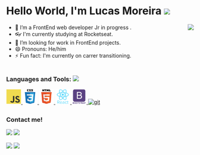 
<h1>Hello World, I'm Lucas Moreira
<img src="https://media.giphy.com/media/AsAjhMIZr4BXYG8uzZ/giphy.gif" width='100'>
</h1>

<img height="280" align="right" src="https://c.tenor.com/CaMG9zOhbwAAAAAi/steven-universe-peridot.gif">

- 🔭 I’m a FrontEnd web developer Jr in progress .
- 👓 I'm currently studying at Rocketseat.
- 🤔 I’m looking for work in FrontEnd projects.
- 😄 Pronouns: He/him
- ⚡ Fun fact: I'm currently on carrer transitioning.
#


<h3 align="left">Languages and Tools: <img src="https://media.giphy.com/media/iIZO5d4IfSa0nkyLju/giphy.gif" width="50"></h3>
<p align="left"> 
<a href="https://developer.mozilla.org/en-US/docs/Web/JavaScript" target="_blank"> <img src="https://raw.githubusercontent.com/devicons/devicon/master/icons/javascript/javascript-original.svg" alt="javascript" width="40" height="40"/> </a>	
<a href="https://www.w3schools.com/css/" target="_blank"> <img src="https://raw.githubusercontent.com/devicons/devicon/master/icons/css3/css3-original-wordmark.svg" alt="css3" width="40" height="40"/> </a>
<a href="https://www.w3.org/html/" target="_blank"> <img src="https://raw.githubusercontent.com/devicons/devicon/master/icons/html5/html5-original-wordmark.svg" alt="html5" width="40" height="40"/> </a> 
<a href="https://reactjs.org/" target="_blank"> <img src="https://raw.githubusercontent.com/devicons/devicon/master/icons/react/react-original-wordmark.svg" alt="react" width="40" height="40"/> </a>
<a href="https://getbootstrap.com" target="_blank"> <img src="https://raw.githubusercontent.com/devicons/devicon/master/icons/bootstrap/bootstrap-plain-wordmark.svg" alt="bootstrap" width="40" height="40"/> </a> 
<a href="https://git-scm.com/" target="_blank"> <img src="https://www.vectorlogo.zone/logos/git-scm/git-scm-icon.svg" alt="git" width="40" height="40"/> </a> 
</p>


##
<h3>Contact me!</h3>
<div>
<img height="150em" src="https://github-readme-stats.vercel.app/api?username=catapultaazul&show_icons=true&theme=ocean_dark">

<img height="150em" src="https://github-readme-stats.vercel.app/api/top-langs/?username=catapultaazul&layout=compact&theme=ocean_dark"/>  
</div>
<br>
<div>  
  <a href="https://www.linkedin.com/in/lucasmoreira07/" target="_blank"><img src="https://img.shields.io/badge/-LinkedIn-%230077B5?style=for-the-badge&logo=linkedin&logoColor=white" target="_blank"></a> 
 <a href = "mailto:lucasguilheme.31@gmail.com"><img src="https://img.shields.io/badge/Gmail-D14836?style=for-the-badge&logo=gmail&logoColor=white" target="_blank"></a>
 </div>





